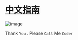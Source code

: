 # [中文指南](https://docs.github.com/cn/github/writing-on-github/getting-started-with-writing-and-formatting-on-github/basic-writing-and-formatting-syntax#links)
![image](https://user-images.githubusercontent.com/84896436/121191768-d9d5fd80-c89e-11eb-9a2b-5b7436fecfd7.png)

Thank `You` . Please `Call` Me `Coder` 
